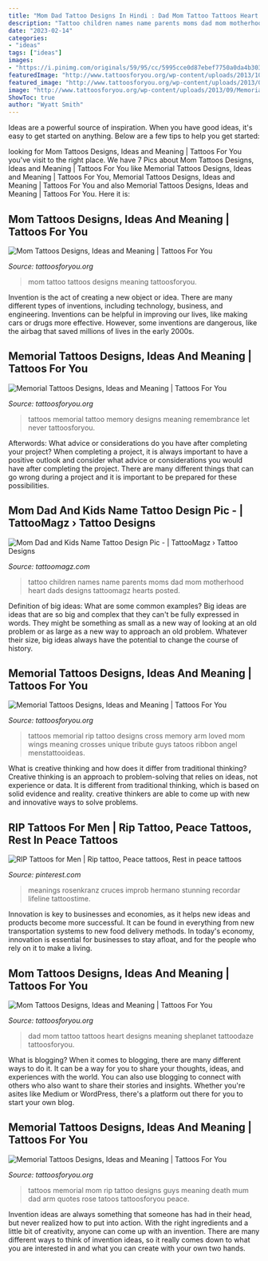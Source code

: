```yaml
---
title: "Mom Dad Tattoo Designs In Hindi : Dad Mom Tattoo Tattoos Heart Designs Meaning Sheplanet Tattoodaze Tattoosforyou"
description: "Tattoo children names name parents moms dad mom motherhood heart dads designs tattoomagz hearts posted"
date: "2023-02-14"
categories:
- "ideas"
tags: ["ideas"]
images:
- "https://i.pinimg.com/originals/59/95/cc/5995cce0d87ebef7750a0da4b303f4b1.jpg"
featuredImage: "http://www.tattoosforyou.org/wp-content/uploads/2013/10/Mom-and-Dad-Tattoos.jpg"
featured_image: "http://www.tattoosforyou.org/wp-content/uploads/2013/09/Memorial-Cross-Tattoos.jpg"
image: "http://www.tattoosforyou.org/wp-content/uploads/2013/09/Memorial-Tattoos-For-Mom-768x1024.jpg"
ShowToc: true
author: "Wyatt Smith"
---
```



Ideas are a powerful source of inspiration. When you have good ideas, it's easy to get started on anything. Below are a few tips to help you get started: 

	

		
looking for Mom Tattoos Designs, Ideas and Meaning | Tattoos For You you've visit to the right place. We have 7 Pics about Mom Tattoos Designs, Ideas and Meaning | Tattoos For You like Memorial Tattoos Designs, Ideas and Meaning | Tattoos For You, Memorial Tattoos Designs, Ideas and Meaning | Tattoos For You and also Memorial Tattoos Designs, Ideas and Meaning | Tattoos For You. Here it is:
		
    
## Mom Tattoos Designs, Ideas And Meaning | Tattoos For You

<img loading=lazy src="http://www.tattoosforyou.org/wp-content/uploads/2013/10/Tattoo-Mom-604x1024.jpg" onerror="this.onerror=null;this.src='https://tse4.mm.bing.net/th?id=OIP.X-01ICbOJTeCsrXa2BzL2AHaMj&amp;pid=15.1';" alt="Mom Tattoos Designs, Ideas and Meaning | Tattoos For You">

_Source: tattoosforyou.org_

>mom tattoo tattoos designs meaning tattoosforyou. 

	

Invention is the act of creating a new object or idea. There are many different types of inventions, including technology, business, and engineering. Inventions can be helpful in improving our lives, like making cars or drugs more effective. However, some inventions are dangerous, like the airbag that saved millions of lives in the early 2000s.

    
## Memorial Tattoos Designs, Ideas And Meaning | Tattoos For You

<img loading=lazy src="https://www.tattoosforyou.org/wp-content/uploads/2013/09/In-Memory-of-Tattoo.jpg" onerror="this.onerror=null;this.src='https://tse2.mm.bing.net/th?id=OIP.MwiH3Ztx4m-pMPYShkH9EwHaJ3&amp;pid=15.1';" alt="Memorial Tattoos Designs, Ideas and Meaning | Tattoos For You">

_Source: tattoosforyou.org_

>tattoos memorial tattoo memory designs meaning remembrance let never tattoosforyou. 

	

Afterwords: What advice or considerations do you have after completing your project?
When completing a project, it is always important to have a positive outlook and consider what advice or considerations you would have after completing the project. There are many different things that can go wrong during a project and it is important to be prepared for these possibilities.

    
## Mom Dad And Kids Name Tattoo Design Pic - | TattooMagz › Tattoo Designs

<img loading=lazy src="https://tattoomagz.com/wp-content/uploads/kids-names-tattoo-ideas-inkedup-moms-and-dads-you-gotta-see-this-dedication-78527.jpg" onerror="this.onerror=null;this.src='https://tse4.mm.bing.net/th?id=OIP.gNbbBqv5CJ2tgJbVo9g1RQHaJ3&amp;pid=15.1';" alt="Mom Dad and Kids Name Tattoo Design Pic - | TattooMagz › Tattoo Designs">

_Source: tattoomagz.com_

>tattoo children names name parents moms dad mom motherhood heart dads designs tattoomagz hearts posted. 

	

Definition of big ideas: What are some common examples?
Big ideas are ideas that are so big and complex that they can't be fully expressed in words. They might be something as small as a new way of looking at an old problem or as large as a new way to approach an old problem. Whatever their size, big ideas always have the potential to change the course of history.

    
## Memorial Tattoos Designs, Ideas And Meaning | Tattoos For You

<img loading=lazy src="http://www.tattoosforyou.org/wp-content/uploads/2013/09/Memorial-Cross-Tattoos.jpg" onerror="this.onerror=null;this.src='https://tse3.mm.bing.net/th?id=OIP.EXIfJYwPd8cbFqD4qvlyTwHaL6&amp;pid=15.1';" alt="Memorial Tattoos Designs, Ideas and Meaning | Tattoos For You">

_Source: tattoosforyou.org_

>tattoos memorial rip tattoo designs cross memory arm loved mom wings meaning crosses unique tribute guys tatoos ribbon angel menstattooideas. 

	

What is creative thinking and how does it differ from traditional thinking?
Creative thinking is an approach to problem-solving that relies on ideas, not experience or data. It is different from traditional thinking, which is based on solid evidence and reality. creative thinkers are able to come up with new and innovative ways to solve problems.

    
## RIP Tattoos For Men | Rip Tattoo, Peace Tattoos, Rest In Peace Tattoos

<img loading=lazy src="https://i.pinimg.com/originals/59/95/cc/5995cce0d87ebef7750a0da4b303f4b1.jpg" onerror="this.onerror=null;this.src='https://tse2.mm.bing.net/th?id=OIP.GcwOtgwj4I2ye6z4EtIhTQAAAA&amp;pid=15.1';" alt="RIP Tattoos for Men | Rip tattoo, Peace tattoos, Rest in peace tattoos">

_Source: pinterest.com_

>meanings rosenkranz cruces improb hermano stunning recordar lifeline tattoostime. 

	

Innovation is key to businesses and economies, as it helps new ideas and products become more successful. It can be found in everything from new transportation systems to new food delivery methods. In today's economy, innovation is essential for businesses to stay afloat, and for the people who rely on it to make a living.

    
## Mom Tattoos Designs, Ideas And Meaning | Tattoos For You

<img loading=lazy src="http://www.tattoosforyou.org/wp-content/uploads/2013/10/Mom-and-Dad-Tattoos.jpg" onerror="this.onerror=null;this.src='https://tse1.mm.bing.net/th?id=OIP.oWZ-384ozdKOtbTMFtHh0gHaJ4&amp;pid=15.1';" alt="Mom Tattoos Designs, Ideas and Meaning | Tattoos For You">

_Source: tattoosforyou.org_

>dad mom tattoo tattoos heart designs meaning sheplanet tattoodaze tattoosforyou. 

	

What is blogging?
When it comes to blogging, there are many different ways to do it. It can be a way for you to share your thoughts, ideas, and experiences with the world. You can also use blogging to connect with others who also want to share their stories and insights. Whether you're asites like Medium or WordPress, there's a platform out there for you to start your own blog.

    
## Memorial Tattoos Designs, Ideas And Meaning | Tattoos For You

<img loading=lazy src="http://www.tattoosforyou.org/wp-content/uploads/2013/09/Memorial-Tattoos-For-Mom-768x1024.jpg" onerror="this.onerror=null;this.src='https://tse2.mm.bing.net/th?id=OIP.SxllKYiVkolL0vSBN1XklgHaJ4&amp;pid=15.1';" alt="Memorial Tattoos Designs, Ideas and Meaning | Tattoos For You">

_Source: tattoosforyou.org_

>tattoos memorial mom rip tattoo designs guys meaning death mum dad arm quotes rose tatoos tattoosforyou peace. 

	

Invention ideas are always something that someone has had in their head, but never realized how to put into action. With the right ingredients and a little bit of creativity, anyone can come up with an invention. There are many different ways to think of invention ideas, so it really comes down to what you are interested in and what you can create with your own two hands.

